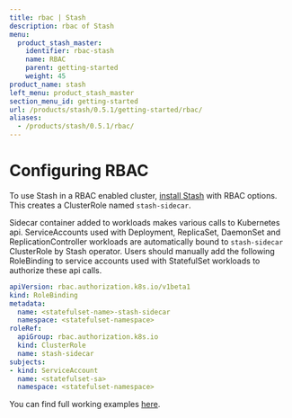 ```yaml
---
title: rbac | Stash
description: rbac of Stash
menu:
  product_stash_master:
    identifier: rbac-stash
    name: RBAC
    parent: getting-started
    weight: 45
product_name: stash
left_menu: product_stash_master
section_menu_id: getting-started
url: /products/stash/0.5.1/getting-started/rbac/
aliases:
  - /products/stash/0.5.1/rbac/
---
```


# Configuring RBAC

To use Stash in a RBAC enabled cluster, [install Stash](/docs/install.md) with RBAC options. This creates a ClusterRole named `stash-sidecar`.

Sidecar container added to workloads makes various calls to Kubernetes api. ServiceAccounts used with Deployment, ReplicaSet, DaemonSet and ReplicationController workloads are automatically bound to `stash-sidecar` ClusterRole by Stash operator. Users should manually add the following RoleBinding to service accounts used with StatefulSet workloads to authorize these api calls.

```yaml
apiVersion: rbac.authorization.k8s.io/v1beta1
kind: RoleBinding
metadata:
  name: <statefulset-name>-stash-sidecar
  namespace: <statefulset-namespace>
roleRef:
  apiGroup: rbac.authorization.k8s.io
  kind: ClusterRole
  name: stash-sidecar
subjects:
- kind: ServiceAccount
  name: <statefulset-sa>
  namespace: <statefulset-namespace>
```

You can find full working examples [here](/docs/examples/workloads).
